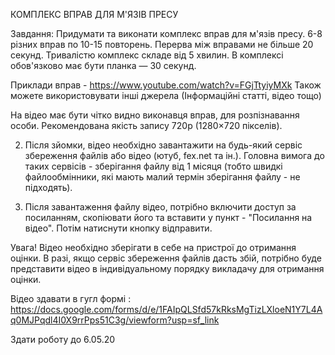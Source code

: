 КОМПЛЕКС ВПРАВ ДЛЯ М'ЯЗІВ ПРЕСУ

Завдання: 
Придумати та виконати комплекс вправ для м'язів пресу.
6-8 різних вправ по 10-15 повторень. Перерва між вправами не більше 20 секунд.
Тривалістю комплекс складе від 5 хвилин.
В комплексі обов'язково має бути планка — 30 секунд.



Приклади вправ - https://www.youtube.com/watch?v=FGjTtyiyMXk 
Також можете використовувати інші джерела (Інформаційні статті, відео тощо)

На відео має бути чітко видно виконавця вправ, для розпізнавання особи. 
Рекомендована якість запису 720p (1280×720 пікселів). 

2. Після зйомки, відео необхідно завантажити на будь-який сервіс збереження 
файлів або відео (ютуб, fex.net та ін.). Головна вимога до таких сервісів - 
зберігання файлу від 1 місяця (тобто швидкі файлообмінники, які мають малий 
термін зберігання файлу - не підходять). 

3. Після завантаження файлу відео, потрібно включити доступ за посиланням, 
скопіювати його та вставити у пункт - "Посилання на відео". Потім натиснути 
кнопку відправити.

Увага! Відео необхідно зберігати в себе на пристрої до отримання оцінки. 
В разі, якщо сервіс збереження файлів дасть збій, потрібно буде представити 
відео в індивідуальному порядку викладачу для отримання оцінки.

Відео здавати в гугл формі : https://docs.google.com/forms/d/e/1FAIpQLSfd57kRksMgTizLXloeN1Y7L4Aq0MJPqdl4I0X9rrPps51C3g/viewform?usp=sf_link

Здати роботу до 6.05.20
